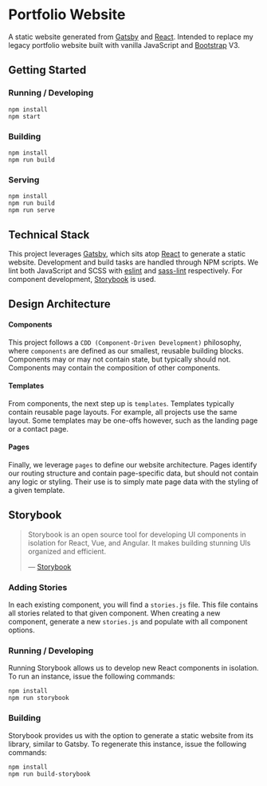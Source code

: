 # Portfolio Website

A static website generated from [Gatsby](https://www.gatsbyjs.org/) and [React](https://reactjs.org/). Intended to replace my legacy portfolio website built with vanilla JavaScript and [Bootstrap](https://getbootstrap.com/) V3.

## Getting Started

### Running / Developing

```
npm install
npm start
```

### Building

```
npm install
npm run build
```

### Serving

```
npm install
npm run build
npm run serve
```

## Technical Stack

This project leverages [Gatsby](https://www.gatsbyjs.org/), which sits atop [React](https://reactjs.org/) to generate a static website. Development and build tasks are handled through NPM scripts. We lint both JavaScript and SCSS with [eslint](https://www.npmjs.com/package/eslint) and [sass-lint](https://www.npmjs.com/package/sass-lint) respectively. For component development, [Storybook](https://storybook.js.org/) is used.

## Design Architecture

#### Components

This project follows a `CDD (Component-Driven Development)` philosophy, where `components` are defined as our smallest, reusable building blocks. Components may or may not contain state, but typically should not. Components may contain the composition of other components.

#### Templates

From components, the next step up is `templates`. Templates typically contain reusable page layouts. For example, all projects use the same layout. Some templates may be one-offs however, such as the landing page or a contact page.

#### Pages

Finally, we leverage `pages` to define our website architecture. Pages identify our routing structure and contain page-specific data, but should not contain any logic or styling. Their use is to simply mate page data with the styling of a given template.

## Storybook

> Storybook is an open source tool for developing UI components in isolation for React, Vue, and Angular. It makes building stunning UIs organized and efficient.
>
> &mdash; [Storybook](https://storybook.js.org/)

### Adding Stories

In each existing component, you will find a `stories.js` file. This file contains all stories related to that given component. When creating a new component, generate a new `stories.js` and populate with all component options.

### Running / Developing

Running Storybook allows us to develop new React components in isolation. To run an instance, issue the following commands:

```
npm install
npm run storybook
```

### Building

Storybook provides us with the option to generate a static website from its library, similar to Gatsby. To regenerate this instance, issue the following commands:

```
npm install
npm run build-storybook
```
